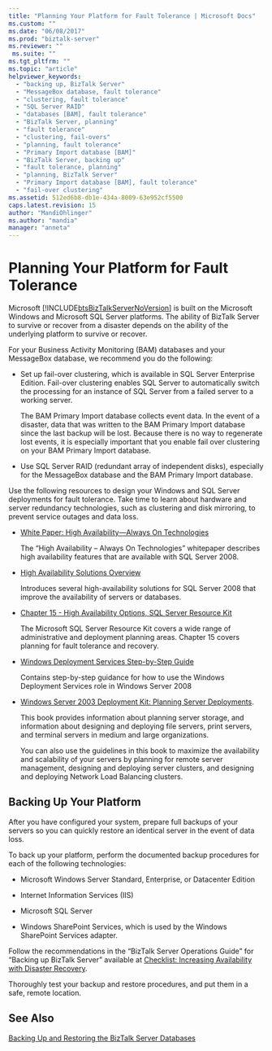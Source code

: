 ```yaml
---
title: "Planning Your Platform for Fault Tolerance | Microsoft Docs"
ms.custom: ""
ms.date: "06/08/2017"
ms.prod: "biztalk-server"
ms.reviewer: ""
 ms.suite: ""
ms.tgt_pltfrm: ""
ms.topic: "article"
helpviewer_keywords: 
  - "backing up, BizTalk Server"
  - "MessageBox database, fault tolerance"
  - "clustering, fault tolerance"
  - "SQL Server RAID"
  - "databases [BAM], fault tolerance"
  - "BizTalk Server, planning"
  - "fault tolerance"
  - "clustering, fail-overs"
  - "planning, fault tolerance"
  - "Primary Import database [BAM]"
  - "BizTalk Server, backing up"
  - "fault tolerance, planning"
  - "planning, BizTalk Server"
  - "Primary Import database [BAM], fault tolerance"
  - "fail-over clustering"
ms.assetid: 512ed6b8-db1e-434a-8009-63e952cf5500
caps.latest.revision: 15
author: "MandiOhlinger"
ms.author: "mandia"
manager: "anneta"
---
```

# Planning Your Platform for Fault Tolerance
Microsoft [!INCLUDE[btsBizTalkServerNoVersion](../includes/btsbiztalkservernoversion-md.md)] is built on the Microsoft Windows and Microsoft SQL Server platforms. The ability of BizTalk Server to survive or recover from a disaster depends on the ability of the underlying platform to survive or recover.  
  
 For your Business Activity Monitoring (BAM) databases and your MessageBox database, we recommend you do the following:  
  
-   Set up fail-over clustering, which is available in SQL Server Enterprise Edition. Fail-over clustering enables SQL Server to automatically switch the processing for an instance of SQL Server from a failed server to a working server.  
  
     The BAM Primary Import database collects event data. In the event of a disaster, data that was written to the BAM Primary Import database since the last backup will be lost. Because there is no way to regenerate lost events, it is especially important that you enable fail over clustering on your BAM Primary Import database.  
  
-   Use SQL Server RAID (redundant array of independent disks), especially for the MessageBox database and the BAM Primary Import database.  
  
 Use the following resources to design your Windows and SQL Server deployments for fault tolerance. Take time to learn about hardware and server redundancy technologies, such as clustering and disk mirroring, to prevent service outages and data loss.  
  
-   [White Paper: High Availability—Always On Technologies](http://go.microsoft.com/fwlink/?LinkId=130376)  
  
     The “High Availability – Always On Technologies” whitepaper describes high availability features that are available with SQL Server 2008.  
  
-   [High Availability Solutions Overview](http://go.microsoft.com/fwlink/?LinkId=130377)  
  
     Introduces several high-availability solutions for SQL Server 2008 that improve the availability of servers or databases.  
  
-   [Chapter 15 - High Availability Options, SQL Server Resource Kit](http://go.microsoft.com/fwlink/?LinkId=24431)  
  
     The Microsoft SQL Server Resource Kit covers a wide range of administrative and deployment planning areas. Chapter 15 covers planning for fault tolerance and recovery.  
  
-   [Windows Deployment Services Step-by-Step Guide](http://go.microsoft.com/fwlink/?LinkId=130379)  
  
     Contains step-by-step guidance for how to use the Windows Deployment Services role in Windows Server 2008  
  
-   [Windows Server 2003 Deployment Kit: Planning Server Deployments](http://go.microsoft.com/fwlink/?LinkId=24433).  
  
     This book provides information about planning server storage, and information about designing and deploying file servers, print servers, and terminal servers in medium and large organizations.  
  
     You can also use the guidelines in this book to maximize the availability and scalability of your servers by planning for remote server management, designing and deploying server clusters, and designing and deploying Network Load Balancing clusters.  
  
## Backing Up Your Platform  
 After you have configured your system, prepare full backups of your servers so you can quickly restore an identical server in the event of data loss.  
  
 To back up your platform, perform the documented backup procedures for each of the following technologies:  
  
-   Microsoft Windows Server Standard, Enterprise, or Datacenter Edition  
  
-   Internet Information Services (IIS)  
  
-   Microsoft SQL Server  
  
-   Windows SharePoint Services, which is used by the Windows SharePoint Services adapter.  
  
 Follow the recommendations in the “BizTalk Server Operations Guide” for “Backing up BizTalk Server” available at [Checklist: Increasing Availability with Disaster Recovery](http://go.microsoft.com/fwlink/?LinkId=130498).  
  
 Thoroughly test your backup and restore procedures, and put them in a safe, remote location.  
  
## See Also  
 [Backing Up and Restoring the BizTalk Server Databases](../core/backing-up-and-restoring-the-biztalk-server-databases.md)